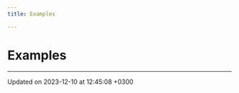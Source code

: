 ```yaml
---
title: Examples

---
```


# Examples







-------------------------------

Updated on 2023-12-10 at 12:45:08 +0300

